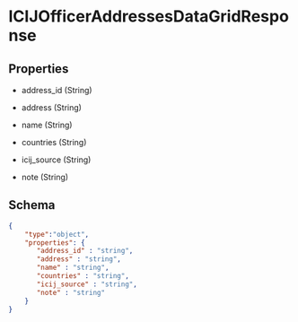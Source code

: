 # ICIJOfficerAddressesDataGridResponse
## Properties
- address_id (String)

   
- address (String)

   
- name (String)

   
- countries (String)

   
- icij_source (String)

   
- note (String)

   

## Schema
```json
{
    "type":"object",
    "properties": {
       "address_id" : "string",
       "address" : "string",
       "name" : "string",
       "countries" : "string",
       "icij_source" : "string",
       "note" : "string"
    }
}
```

